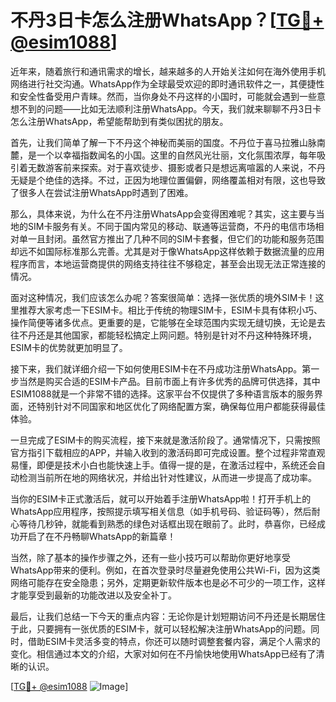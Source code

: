 # 不丹3日卡怎么注册WhatsApp？[[TG💪+ @esim1088](https://t.me/s/esim1088)]

近年来，随着旅行和通讯需求的增长，越来越多的人开始关注如何在海外使用手机网络进行社交沟通。WhatsApp作为全球最受欢迎的即时通讯软件之一，其便捷性和安全性备受用户青睐。然而，当你身处不丹这样的小国时，可能就会遇到一些意想不到的问题——比如无法顺利注册WhatsApp。今天，我们就来聊聊不丹3日卡怎么注册WhatsApp，希望能帮助到有类似困扰的朋友。

首先，让我们简单了解一下不丹这个神秘而美丽的国度。不丹位于喜马拉雅山脉南麓，是一个以幸福指数闻名的小国。这里的自然风光壮丽，文化氛围浓厚，每年吸引着无数游客前来探索。对于喜欢徒步、摄影或者只是想远离喧嚣的人来说，不丹无疑是个绝佳的选择。不过，正因为地理位置偏僻，网络覆盖相对有限，这也导致了很多人在尝试注册WhatsApp时遇到了困难。

那么，具体来说，为什么在不丹注册WhatsApp会变得困难呢？其实，这主要与当地的SIM卡服务有关。不同于国内常见的移动、联通等运营商，不丹的电信市场相对单一且封闭。虽然官方推出了几种不同的SIM卡套餐，但它们的功能和服务范围却远不如国际标准那么完善。尤其是对于像WhatsApp这样依赖于数据流量的应用程序而言，本地运营商提供的网络支持往往不够稳定，甚至会出现无法正常连接的情况。

面对这种情况，我们应该怎么办呢？答案很简单：选择一张优质的境外SIM卡！这里推荐大家考虑一下ESIM卡。相比于传统的物理SIM卡，ESIM卡具有体积小巧、操作简便等诸多优点。更重要的是，它能够在全球范围内实现无缝切换，无论是去往不丹还是其他国家，都能轻松搞定上网问题。特别是针对不丹这种特殊环境，ESIM卡的优势就更加明显了。

接下来，我们就详细介绍一下如何使用ESIM卡在不丹成功注册WhatsApp。第一步当然是购买合适的ESIM卡产品。目前市面上有许多优秀的品牌可供选择，其中ESIM1088就是一个非常不错的选择。这家平台不仅提供了多种语言版本的服务界面，还特别针对不同国家和地区优化了网络配置方案，确保每位用户都能获得最佳体验。

一旦完成了ESIM卡的购买流程，接下来就是激活阶段了。通常情况下，只需按照官方指引下载相应的APP，并输入收到的激活码即可完成设置。整个过程非常直观易懂，即便是技术小白也能快速上手。值得一提的是，在激活过程中，系统还会自动检测当前所在地的网络状况，并给出针对性建议，从而进一步提高了成功率。

当你的ESIM卡正式激活后，就可以开始着手注册WhatsApp啦！打开手机上的WhatsApp应用程序，按照提示填写相关信息（如手机号码、验证码等），然后耐心等待几秒钟，就能看到熟悉的绿色对话框出现在眼前了。此时，恭喜你，已经成功开启了在不丹畅聊WhatsApp的新篇章！

当然，除了基本的操作步骤之外，还有一些小技巧可以帮助你更好地享受WhatsApp带来的便利。例如，在首次登录时尽量避免使用公共Wi-Fi，因为这类网络可能存在安全隐患；另外，定期更新软件版本也是必不可少的一项工作，这样才能享受到最新的功能改进以及安全补丁。

最后，让我们总结一下今天的重点内容：无论你是计划短期访问不丹还是长期居住于此，只要拥有一张优质的ESIM卡，就可以轻松解决注册WhatsApp的问题。同时，借助ESIM卡灵活多变的特点，你还可以随时调整套餐内容，满足个人需求的变化。相信通过本文的介绍，大家对如何在不丹愉快地使用WhatsApp已经有了清晰的认识。

[[TG💪+ @esim1088](https://t.me/s/esim1088) ![Image](https://i.postimg.cc/4NQfJmqS/Snipaste-2025-05-13-00-14-12.png)]